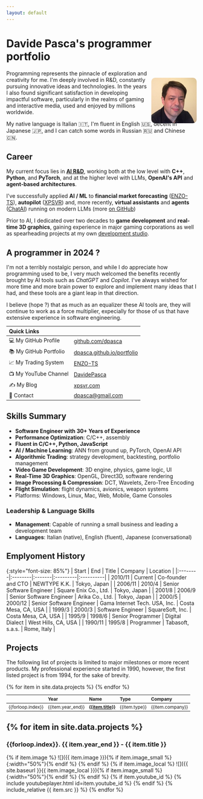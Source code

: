 ```yaml
---
layout: default
---
```

# Davide Pasca's programmer portfolio

<img src="images/dav_front_shot_cropped.jpg" alt="Davide Pasca" style="width: 120px; float: right; margin-left: 5px; margin-bottom: 10px; border-radius: 10px; position: relative; top: 20px;"/>

Programming represents the pinnacle of exploration and creativity for me. I'm deeply involved in R&D, constantly pursuing innovative ideas and technologies. In the years I also found significant satisfaction in developing impactful software, particularly in the realms of gaming and interactive media, used and enjoyed by millions worldwide.

My native language is Italian 🇮🇹, I'm fluent in English 🇺🇸, decent in Japanese 🇯🇵, and I can catch some words in Russian 🇷🇺 and Chinese 🇨🇳.

## Career

My current focus lies in [**AI R&D**](/#ai-rnd), working both at the low level with **C++**, **Python**, and **PyTorch**, and at the higher level with LLMs, **OpenAI's API** and **agent-based architectures**.

I've successfully applied **AI / ML** to **financial market forecasting** ([ENZO-TS](/#enzo-trading-system)), **autopilot** ([XPSVR](/#xpsvr-experimental-flight-simulator)) and, more recently, **virtual assistants** and **agents** ([ChatAI](https://github.com/dpasca/ChatAI)) running on modern LLMs (more [on GitHub](https://github.com/topics/ai?q=user:dpasca))

Prior to AI, I dedicated over two decades to **game development** and **real-time 3D graphics**, gaining experience in major gaming corporations as well as spearheading projects at my own [development studio](https://oykgames.com).

## A programmer in 2024 ?

I'm not a terribly nostalgic person, and while I do appreciate how programming used to be, I very much welcomed the benefits recently brought by AI tools such as *ChatGPT* and *Copilot*. I've always wished for more time and more brain power to explore and implement many ideas that I had, and these tools are a giant leap in that direction.

I believe (hope ?) that as much as an equalizer these AI tools are, they will continue to work as a force multiplier, expecially for those of us that have extensive experience in software engineering.

|  Quick Links              |                                           |
|:--------------------------|:------------------------------------------|
| 💻 My GitHub Profile      | [github.com/dpasca](https://github.com/dpasca)      |
| 📚 My GitHub Portfolio    | [dpasca.github.io/portfolio](https://dpasca.github.io/portfolio) |
| 📈 My Trading System      | [ENZO-TS](https://www.enzobot.com)        |
| 📺 My YouTube Channel     | [DavidePasca](https://www.youtube.com/c/DavidePasca) |
| ✍️ My Blog                | [xpsvr.com](https://xpsvr.com)            |
| 📧 Contact                | dpasca@gmail.com                          |


## Skills Summary

- **Software Engineer with 30+ Years of Experience**
- **Performance Optimization**: C/C++, assembly
- **Fluent in C/C++, Python, JavaScript**
- **AI / Machine Learning**: ANN from ground up, PyTorch, OpenAI API
- **Algorithmic Trading**: strategy development, backtesting, portfolio management
- **Video Game Development**: 3D engine, physics, game logic, UI
- **Real-Time 3D Graphics**: OpenGL, Direct3D, software rendering
- **Image Processing & Compression**: DCT, Wavelets, Zero-Tree Encoding
- **Flight Simulation**: flight dynamics, avionics, weapon systems
- Platforms: Windows, Linux, Mac, Web, Mobile, Game Consoles

### Leadership & Language Skills
- **Management**: Capable of running a small business and leading a development team
- **Languages**: Italian (native), English (fluent), Japanese (conversational)

## Emplyoment History

{:style="font-size: 85%"}
| Start   | End  | Title  | Company  | Location  |
|:--------|:--------|:-------|:---------|:----------|
| 2010/11 | Current | Co-founder and CTO | NEWTYPE K.K. | Tokyo, Japan |
| 2006/11 | 2010/4 | Senior Software Engineer | Square Enix Co., Ltd. | Tokyo, Japan |
| 2001/8  | 2006/9 | Senior Software Engineer | Arika Co., Ltd. | Tokyo, Japan |
| 2000/5  | 2000/12 | Senior Software Engineer | Gama Internet Tech. USA, Inc. | Costa Mesa, CA, USA |
| 1999/3  | 2000/3 | Software Engineer | SquareSoft, Inc. | Costa Mesa, CA, USA |
| 1995/9  | 1998/6 | Senior Programmer | Digital Dialect | West Hills, CA, USA |
| 1990/11 | 1995/8 | Programmer | Tabasoft, s.a.s. | Rome, Italy |

## Projects

The following list of projects is limited to major milestones or more
recent products. My professional experience started in 1990, however, the first listed project is from 1994, for the sake of brevity.

<table style="font-size: 85%">
<thead><tr>
<th style="text-align: left"></th>
<th style="text-align: left">Year</th>
<th style="text-align: left">Name</th>
<th style="text-align: left">Type</th>
<th style="text-align: left">Company</th>
</tr></thead>
<tbody>
{% for item in site.data.projects %}
<tr>
<td style="text-align: left">{{forloop.index}}</td>
<td style="text-align: left">{{item.year_end}}</td>
<td style="text-align: left; font-weight: bold"><a href="#{{ item.id }}">{{item.title}}</a></td>
<td style="text-align: left">{{item.type}}</td>
<td style="text-align: left">{{item.company}}</td>
</tr>
{% endfor %}
</tbody>
</table>

{% for item in site.data.projects %}
---
<h3 id="{{ item.id }}">{{forloop.index}}. {{ item.year_end }} - {{ item.title }}</h3>
{% if item.image %}
![]({{ item.image }}){% if item.image_small %}{:width="50%"}{% endif %}
{% endif %}
{% if item.image_local %}
![]({{ site.baseurl }}{{ item.image_local }}){% if item.image_small %}{:width="50%"}{% endif %}
{% endif %}
{% if item.youtube_id %}
  {% include youtubeplayer.html id=item.youtube_id %}
{% endif %}
{% include_relative {{ item.src }} %}
{% endfor %}

